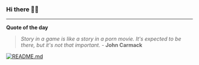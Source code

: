 ### Hi there 👋🏻


---

**Quote of the day**

> *Story in a game is like a story in a porn movie. It's expected to be there, but it's not that important.* - **John Carmack** 

[![README.md](https://github.com/marcolovazzano/marcolovazzano/actions/workflows/readme.yml/badge.svg)](https://github.com/marcolovazzano/marcolovazzano/actions/workflows/readme.yml)
